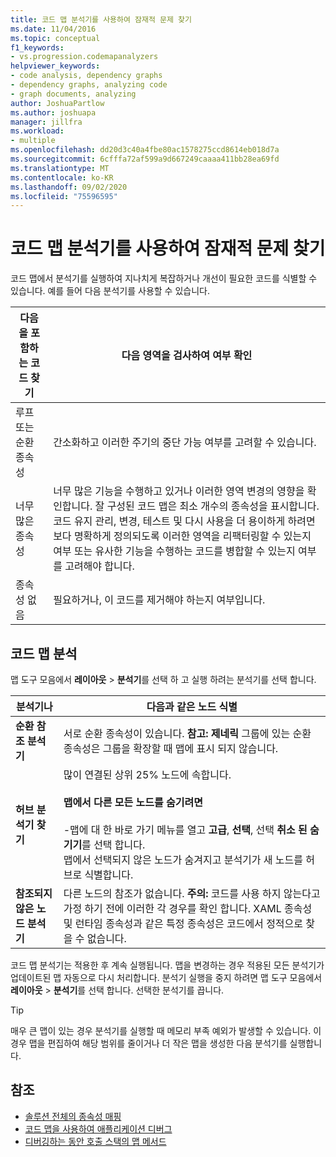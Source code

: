 ```yaml
---
title: 코드 맵 분석기를 사용하여 잠재적 문제 찾기
ms.date: 11/04/2016
ms.topic: conceptual
f1_keywords:
- vs.progression.codemapanalyzers
helpviewer_keywords:
- code analysis, dependency graphs
- dependency graphs, analyzing code
- graph documents, analyzing
author: JoshuaPartlow
ms.author: joshuapa
manager: jillfra
ms.workload:
- multiple
ms.openlocfilehash: dd20d3c40a4fbe80ac1578275ccd8614eb018d7a
ms.sourcegitcommit: 6cfffa72af599a9d667249caaaa411bb28ea69fd
ms.translationtype: MT
ms.contentlocale: ko-KR
ms.lasthandoff: 09/02/2020
ms.locfileid: "75596595"
---
```

# <a name="find-potential-problems-using-code-map-analyzers"></a>코드 맵 분석기를 사용하여 잠재적 문제 찾기

코드 맵에서 분석기를 실행하여 지나치게 복잡하거나 개선이 필요한 코드를 식별할 수 있습니다. 예를 들어 다음 분석기를 사용할 수 있습니다.

|**다음을 포함하는 코드 찾기**|**다음 영역을 검사하여 여부 확인**|
|-|-|
|루프 또는 순환 종속성|간소화하고 이러한 주기의 중단 가능 여부를 고려할 수 있습니다.|
|너무 많은 종속성|너무 많은 기능을 수행하고 있거나 이러한 영역 변경의 영향을 확인합니다. 잘 구성된 코드 맵은 최소 개수의 종속성을 표시합니다. 코드 유지 관리, 변경, 테스트 및 다시 사용을 더 용이하게 하려면 보다 명확하게 정의되도록 이러한 영역을 리팩터링할 수 있는지 여부 또는 유사한 기능을 수행하는 코드를 병합할 수 있는지 여부를 고려해야 합니다.|
|종속성 없음|필요하거나, 이 코드를 제거해야 하는지 여부입니다.|

## <a name="analyze-code-maps"></a>코드 맵 분석

맵 도구 모음에서 **레이아웃**  >  **분석기**를 선택 하 고 실행 하려는 분석기를 선택 합니다.

|**분석기나**|**다음과 같은 노드 식별**|
|-|-|
|**순환 참조 분석기**|서로 순환 종속성이 있습니다. **참고:**  **제네릭** 그룹에 있는 순환 종속성은 그룹을 확장할 때 맵에 표시 되지 않습니다.|
|**허브 분석기 찾기**|많이 연결된 상위 25% 노드에 속합니다.<br /><br /> **맵에서 다른 모든 노드를 숨기려면**<br /><br /> -맵에 대 한 바로 가기 메뉴를 열고 **고급**, **선택**, 선택 **취소 된 숨기기**를 선택 합니다.<br />     맵에서 선택되지 않은 노드가 숨겨지고 분석기가 새 노드를 허브로 식별합니다.|
|**참조되지 않은 노드 분석기**|다른 노드의 참조가 없습니다. **주의:**  코드를 사용 하지 않는다고 가정 하기 전에 이러한 각 경우를 확인 합니다. XAML 종속성 및 런타임 종속성과 같은 특정 종속성은 코드에서 정적으로 찾을 수 없습니다.|

코드 맵 분석기는 적용한 후 계속 실행됩니다. 맵을 변경하는 경우 적용된 모든 분석기가 업데이트된 맵 자동으로 다시 처리합니다. 분석기 실행을 중지 하려면 맵 도구 모음에서 **레이아웃**  >  **분석기**를 선택 합니다. 선택한 분석기를 끕니다.

> [!TIP]
> 매우 큰 맵이 있는 경우 분석기를 실행할 때 메모리 부족 예외가 발생할 수 있습니다. 이 경우 맵을 편집하여 해당 범위를 줄이거나 더 작은 맵을 생성한 다음 분석기를 실행합니다.

## <a name="see-also"></a>참조

- [솔루션 전체의 종속성 매핑](../modeling/map-dependencies-across-your-solutions.md)
- [코드 맵을 사용하여 애플리케이션 디버그](../modeling/use-code-maps-to-debug-your-applications.md)
- [디버깅하는 동안 호출 스택의 맵 메서드](../debugger/map-methods-on-the-call-stack-while-debugging-in-visual-studio.md)

